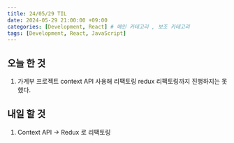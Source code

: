 ```yaml
---
title: 24/05/29 TIL
date: 2024-05-29 21:00:00 +09:00
categories: [Development, React] # 메인 카테고리 , 보조 카테고리
tags: [Development, React, JavaScript]
---
```


## 오늘 한 것

1. 가계부 프로젝트 context API 사용해 리팩토링
   redux 리팩토링까지 진행하지는 못 했다.

## 내일 할 것

1. Context API -> Redux 로 리팩토링
